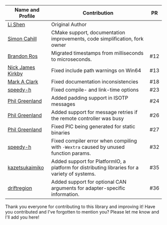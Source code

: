 |  Name and Profile                                   |  Contribution                                                                                  | PR     |
|-----------------------------------------------------|------------------------------------------------------------------------------------------------|--------|
| [Li Shen](https://github.com/lishen)                |  Original Author                                                                               |        |
| [Simon Cahill](https://github.com/SimonCahill)      |  CMake support, documentation improvements, code simplification, fork owner                    |        |
| [Brandon Ros](https://github.com/brandonros)        |  Migrated timestamps from milliseconds to microseconds.                                        | #12    |
| [Nick James Kirkby](https://github.com/driftregion) |  Fixed include path warnings on Win64                                                          | #13    |
| [Mark A Clark](https://github.com/maclark88)        |  Fixed documentation inconsistencies                                                           | #18    |
| [speedy-h](https://github.com/speedy-h)             |  Fixed compile- and link-time options                                                          | #23    |
| [Phil Greenland](https://github.com/pgreenland)     |  Added padding support in ISOTP messages                                                       | #24    |
| [Phil Greenland](https://github.com/pgreenland)     |  Added support for message retries if the remote controller was busy                           | #26    |
| [Phil Greenland](https://github.com/pgreenland)     |  Fixed PIC being generated for static binaries                                                 | #27    |
| [speedy-h](https://github.com/speedy-h)             |  Fixed compiler error when compiling with `-Wextra` caused by unused function params.          | #32    |
| [kazetsukaimiko](https://github.com/kazetsukaimiko) |  Added support for PlatformIO, a platform for distributing libraries for a variety of systems. | #35    |
| [driftregion](https://github.com/driftregion)       |  Added support for optional CAN arguments for adapter-specific information.                    | #36    |

Thank you everyone for contributing to this library and improving it!
Have you contributed and I've forgotten to mention you? Please let me know and I'll add you here!
